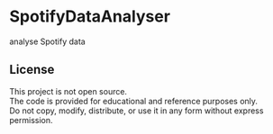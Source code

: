 # SpotifyDataAnalyser
 analyse Spotify data


## License

This project is not open source.  
The code is provided for educational and reference purposes only.  
Do not copy, modify, distribute, or use it in any form without express permission.
